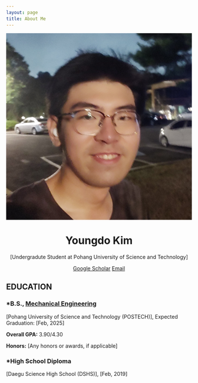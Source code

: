 ```yaml
---
layout: page
title: About Me
---
```





<div class="profile" style="text-align: center;">
  <img src="/smile1.jpg" alt="Profile Picture" style="display: block; margin: 0 auto;">
  <h1>Youngdo Kim</h1>
  <p>[Undergradute Student at Pohang University of Science and Technology]</p>
  <div class="contact-info">
    <a href="[https://scholar.google.com/citations?user=hcQTdngAAAAJ&hl=ko]">Google Scholar</a>
    <a href="mailto:[youngdokim@postech.ac.kr]">Email</a>
  </div>
</div>

<div class="education">
  <h2>EDUCATION</h2>
        
  <!-- B.S. Section -->
  <div class="education-section">
    <h3>*B.S., <a href="[https://me.postech.ac.kr/]">Mechanical Engineering </a></h3>
    <p>[Pohang University of Science and Technology (POSTECH)], Expected Graduation: [Feb, 2025]</p>
    <p><strong>Overall GPA:</strong> 3.90/4.30</p>
    <p><strong>Honors:</strong> [Any honors or awards, if applicable]</p>
  </div>

<!-- High School Diploma Section -->
<div class="education-section">
  <h3>*High School Diploma</h3>
  <p>[Daegu Science High School (DSHS)], [Feb, 2019]</p>
</div>

